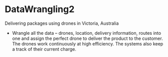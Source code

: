 # DataWrangling2
Delivering packages using drones in Victoria, Australia

-	Wrangle all the data – drones, location, delivery information, routes into one and assign the perfect drone to deliver the product to the customer. The drones work continuously at high efficiency. The systems also keep a track of their current charge.
